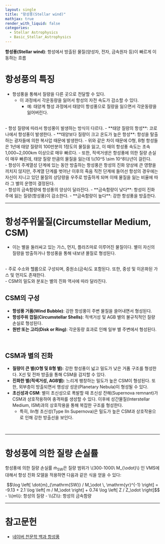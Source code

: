 ```yaml
---
layout: single
title: "항성풍(Stellar wind)"
mathjax: true
render_with_liquid: false
categories:
  - Stellar Astrophysics
  - Basic_Stellar_Astrophysics
---  
```


**항성풍(Stellar wind)**: 항성에서 방출된 물질(양성자, 전자, 금속원자 등)이 빠르게 이동하는 흐름

# 항성풍의 특징 
- 항성풍을 통해서 질량을 다른 곳으로 전달할 수 있다.
  - 이 과정에서 각운동량을 잃어서 항성의 자전 속도가 감소할 수 있다. 
    - 예: 태양계 형성 과정에서 태양이 항성풍으로 질량을 잃으면서 각운동량을 잃어버린다.
<br>
- 항성 질량에 따라서 항성풍이 발생하는 방식이 다르다.
  - **태양 질량의 항성**: 코로나에서 항성풍이 발생한다.
  - **태양보다 질량이 크고 온도가 높은 항성**: 항성을 탈출하는 광자들에 의한 복사압 때문에 발생한다. 
    - 위와 같은 차이 때문에 O형, B형 항성들은 1년에 태양 질량의 100만분의 1정도의 물질을 잃고, 이 때의 항성풍 속도는 초속 1,000~2,000km 이상으로 매우 빠르다. 
    - 또한, 적색거생은 항성풍에 의한 질량 손실이 매우 빠른데, 태양 질량 만큼의 물질을 잃는데 \\(10^5 \sim 10^8\\)년이 걸린다.
<br>
- 항성이 주계열성 단계에 있는 동안 방출하는 항성풍은 항성의 진화 양상에 큰 영향을 끼치지 않지만, 주계열 단계를 벗어난 이후의 죽음 직전 단계에 들어선 항성의 경우에는 자신이 지니고 있던 물질의 상당량을 우주로 방출하게 되며 이때 물질을 잃는 비율에 따라 그 별의 운명이 결정된다.
<br>
- 항성의 금속함량에 항성풍의 양상이 달라진다.
  - **금속함량이 낮다**: 항성이 진화 주에 잃는 질량(항성풍)이 감소한다.
  - **금속함량이 높다**: 강한 항성풍을 방출한다.

---

# 항성주위물질(Circumstellar Medium, CSM)
- 이는 별을 둘러싸고 있는 가스, 먼지, 플라즈마로 이루어진 물질이다. 별이 자신의 질량을 방출하거나 항성풍을 통해 내보낸 몰질로 형성된다.
<br>
- 주로 수소와 헬륨으로 구성되며, 중원소(금속)도 포함된다. 또한, 중성 및 이온화된 가스 및 먼지도 존재한다.
<br>
- CSM의 밀도와 분포는 별의 진화 역사에 따라 달라진다.
<br>

## CSM의 구성
- **항성풍 거품(Wind Bubble)**: 강한 항성풍이 주변 물질을 쓸어내면서 형성된다.
- **항성주위 껍질(Circumstellar Shells)**: 적색거성 및 AGB 별의 불규칙적인 질량 손실로 형성된다.
- **원반 또는 고리(Disk or Ring)**: 각운동량 효과로 인해 일부 별 주변에서 형성된다.
<br>

## CSM과 별의 진화
- **질량이 큰 별(O형 및 B형 별)**: 강한 항성풍이 넓고 밀도가 낮은 거품 구조를 형성한다. X선 및 전파 방출을 통해 CSM을 감지할 수 있다. 
- **진화한 별(적색거성, AGB별)**: 느리게 팽창하는 밀도가 높은 CSM이 형성된다. 또한, 외부층이 방출되면서 행성상 성운(Planetary Nebula)이 형성될 수 있다.
- **초신성과 CSM**: 별이 초신성으로 폭발할 때 초신성 잔해(Supernova remnant)가 CSM과 상호작용하여 충격파를 생성할 수 있다. 이후에 성간물질(Interstellar Medium, ISM)과의 상호작용을 통해 복잡한 구조를 형성한다. 
  - 특히, lln형 초신성(Type lln Supernova)은 밀도가 높은 CSM과 상호작용으로 인해 강한 방출선을 보인다.
<br>

---
# 항성풍에 의한 질량 손실률
항성풍에 의한 질량 손실률 ṁ<sub>SW</sub>은 질량 범위가 \\(300-1000\ M_{\odot}\\) 인 VMS에 대해서 항성 진화 모델을 적용하면 다음과 같은 식을 얻을 수 있다:
<div style="text-align:center">
$$\log \left[ \dot{m}_{\mathrm{SW}} / M_\odot \, \mathrm{yr}^{-1} \right] 
= -9.13 + 2.1 \log \left[ m / M_\odot \right] + 0.74 \log \left[ Z / Z_\odot \right]$$</div>
- \\(m\\): 항성의 질량
- \\(Z\\): 항성의 금속함량

---

# 참고문헌
- [네이버 천문학 백과 항성풍](https://m.terms.naver.com/entry.naver?docId=6627830&cid=62801&categoryId=62801)
